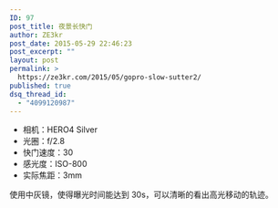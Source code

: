 ```yaml
---
ID: 97
post_title: 夜景长快门
author: ZE3kr
post_date: 2015-05-29 22:46:23
post_excerpt: ""
layout: post
permalink: >
  https://ze3kr.com/2015/05/gopro-slow-sutter2/
published: true
dsq_thread_id:
  - "4099120987"
---
```


+ 相机：HERO4 Silver
+ 光圈：f/2.8
+ 快门速度：30
+ 感光度：ISO-800
+ 实际焦距：3mm

使用中灰镜，使得曝光时间能达到 30s，可以清晰的看出高光移动的轨迹。